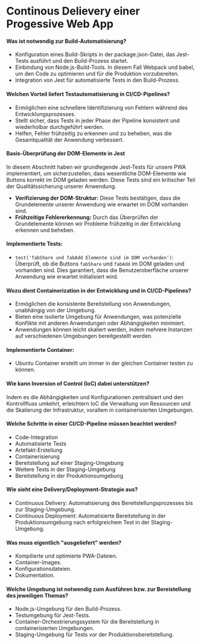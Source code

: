 # Continous Delievery einer Progessive Web App

#### Was ist notwendig zur Build-Automatisierung?

* Konfiguration eines Build-Skripts in der package.json-Datei, das Jest-Tests ausführt und den Build-Prozess startet.
* Einbindung von Node.js-Build-Tools. In diesem Fall Webpack und babel, um den Code zu optimieren und für die Produktion vorzubereiten.
* Integration von Jest für automatisierte Tests in den Build-Prozess.


#### Welchen Vorteil liefert Testautomatisierung in CI/CD-Pipelines?

* Ermöglichen eine schnellere Identifizierung von Fehlern während des Entwicklungsprozesses.
* Stellt sicher, dass Tests in jeder Phase der Pipeline konsistent und wiederholbar durchgeführt werden.
* Helfen, Fehler frühzeitig zu erkennen und zu beheben, was die Gesamtqualität der Anwendung verbessert.

#### Basis-Überprüfung der DOM-Elemente in Jest

In diesem Abschnitt haben wir grundlegende Jest-Tests für unsere PWA implementiert, um sicherzustellen, dass wesentliche DOM-Elemente wie Buttons korrekt im DOM geladen werden. Diese Tests sind ein kritischer Teil der Qualitätssicherung unserer Anwendung.

- **Verifizierung der DOM-Struktur:** Diese Tests bestätigen, dass die Grundelemente unserer Anwendung wie erwartet im DOM vorhanden sind.
- **Frühzeitige Fehlererkennung:** Durch das Überprüfen der Grundelemente können wir Probleme frühzeitig in der Entwicklung erkennen und beheben.

#### Implementierte Tests:

- `test('fabShare und fabAdd Elemente sind im DOM vorhanden')`: Überprüft, ob die Buttons `fabShare` und `fabAdd` im DOM geladen und vorhanden sind. Dies garantiert, dass die Benutzeroberfläche unserer Anwendung wie erwartet initialisiert wird.


#### Wozu dient Containerization in der Entwicklung und in CI/CD-Pipelines?

* Ermöglichen die konsistente Bereitstellung von Anwendungen, unabhängig von der Umgebung.
* Bieten eine isolierte Umgebung für Anwendungen, was potenzielle Konflikte mit anderen Anwendungen oder Abhängigkeiten minimiert.
* Anwendungen können leicht skaliert werden, indem mehrere Instanzen auf verschiedenen Umgebungen bereitgestellt werden.

#### Implementierte Container:

- Ubuntu Container erstellt um immer in der gleichen Container testen zu können.

#### Wie kann Inversion of Control (IoC) dabei unterstützen?

Indem es die Abhängigkeiten und Konfigurationen zentralisiert und den Kontrollfluss umkehrt, erleichtern IoC die Verwaltung von Ressourcen und die Skalierung der Infrastruktur, vorallem in containerisierten Umgebungen.

#### Welche Schritte in einer CI/CD-Pipeline müssen beachtet werden?

* Code-Integration
* Automatisierte Tests
* Artefakt-Erstellung
* Containerisierung
* Bereitstellung auf einer Staging-Umgebung
* Weitere Tests in der Staging-Umgebung
* Bereitstellung in der Produktionsumgebung

#### Wie sieht eine Delivery/Deployment-Strategie aus?

* Continuous Delivery: Automatisierung des Bereitstellungsprozesses bis zur Staging-Umgebung.
* Continuous Deployment: Automatisierte Bereitstellung in der Produktionsumgebung nach erfolgreichem Test in der Staging-Umgebung.

#### Was muss eigentlich "ausgeliefert" werden?

* Kompilierte und optimierte PWA-Dateien.
* Container-Images.
* Konfigurationsdateien.
* Dokumentation.

#### Welche Umgebung ist notwendig zum Ausführen bzw. zur Bereistellung des jeweiligen Themas?

* Node.js-Umgebung für den Build-Prozess.
* Testumgebung für Jest-Tests.
* Container-Orchestrierungssystem für die Bereitstellung in containerisierten Umgebungen.
* Staging-Umgebung für Tests vor der Produktionsbereitstellung.


